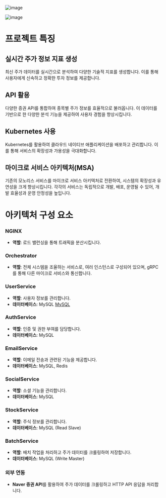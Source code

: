 ![image](https://github.com/user-attachments/assets/d959759f-bd80-4182-ab76-739423653e77)

![image](https://github.com/user-attachments/assets/b37b8dda-5374-46e3-8a6a-2c491eaf1504)


# 프로젝트 특징

## **실시간 주가 정보 지표 생성**
최신 주가 데이터를 실시간으로 분석하여 다양한 기술적 지표를 생성합니다. 이를 통해 사용자에게 신속하고 정확한 투자 정보를 제공합니다.

## **API 활용**
다양한 증권 API를 통합하여 종목별 주가 정보를 효율적으로 불러옵니다. 이 데이터를 기반으로 한 다양한 분석 기능을 제공하여 사용자 경험을 향상시킵니다.

## **Kubernetes 사용**
Kubernetes를 활용하여 클라우드 네이티브 애플리케이션을 배포하고 관리합니다. 이를 통해 서비스의 확장성과 가용성을 극대화합니다.

## **마이크로 서비스 아키텍처(MSA)**
기존의 모노리스 서비스를 마이크로 서비스 아키텍처로 전환하여, 시스템의 확장성과 유연성을 크게 향상시킵니다. 각각의 서비스는 독립적으로 개발, 배포, 운영될 수 있어, 개발 효율성과 운영 안정성을 높입니다.

# 아키텍처 구성 요소

### NGINX
- **역할**: 로드 밸런싱을 통해 트래픽을 분산시킵니다.

### Orchestrator
- **역할**: 전체 시스템을 조율하는 서비스로, 여러 인스턴스로 구성되어 있으며, gRPC를 통해 다른 마이크로 서비스와 통신합니다.

### UserService
- **역할**: 사용자 정보를 관리합니다.
- **데이터베이스**: MySQL
[MySQL](https://www.mysql.com/)
### AuthService
- **역할**: 인증 및 권한 부여를 담당합니다.
- **데이터베이스**: MySQL

### EmailService
- **역할**: 이메일 전송과 관련된 기능을 제공합니다.
- **데이터베이스**: MySQL, Redis

### SocialService
- **역할**: 소셜 기능을 관리합니다.
- **데이터베이스**: MySQL

### StockService
- **역할**: 주식 정보를 관리합니다.
- **데이터베이스**: MySQL (Read Slave)

### BatchService
- **역할**: 배치 작업을 처리하고 주가 데이터를 크롤링하여 저장합니다.
- **데이터베이스**: MySQL (Write Master)

### 외부 연동
- **Naver 증권 API**를 활용하여 주가 데이터를 크롤링하고 HTTP API 응답을 처리합니다.
